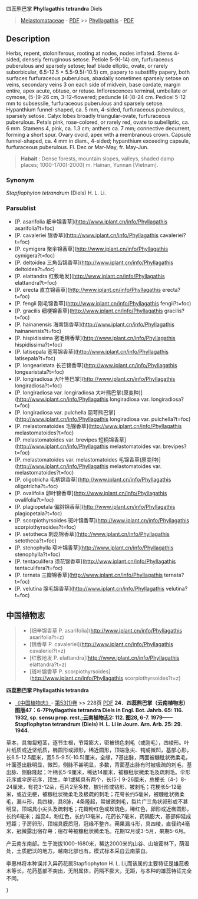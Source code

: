 四蕊熊巴掌 **Phyllagathis tetrandra** Diels

> [Melastomataceae](http://www.iplant.cn/info/Melastomataceae?t=foc) - [PDF](http://www.iplant.cn/foc/pdf/Melastomataceae.pdf) >> [Phyllagathis](http://www.iplant.cn/info/Phyllagathis?t=foc) - [PDF](http://www.iplant.cn/foc/pdf/Phyllagathis.pdf)
## Description

Herbs, repent, stoloniferous, rooting at nodes, nodes inflated. Stems 4-sided, densely ferruginous setose. Petiole 5-9(-14) cm, furfuraceous puberulous and sparsely setose; leaf blade elliptic, ovate, or rarely suborbicular, 6.5-12.5 × 5.5-9.5(-10.5) cm, papery to substiffly papery, both surfaces furfuraceous puberulous, abaxially sometimes sparsely setose on veins, secondary veins 3 on each side of midvein, base cordate, margin entire, apex acute, obtuse, or retuse. Inflorescences terminal, umbellate or cymose, (5-)9-26 cm, 3-12-flowered; peduncle (4-)8-24 cm. Pedicel 5-12 mm to subsessile, furfuraceous puberulous and sparsely setose. Hypanthium funnel-shaped, ca. 5 mm, 4-sided, furfuraceous puberulous, sparsely setose. Calyx lobes broadly triangular-ovate, furfuraceous puberulous. Petals pink, rose-colored, or rarely red, ovate to subelliptic, ca. 6 mm. Stamens 4, pink, ca. 1.3 cm; anthers ca. 7 mm; connective decurrent, forming a short spur. Ovary ovoid, apex with a membranous crown. Capsule funnel-shaped, ca. 4 mm in diam., 4-sided; hypanthium exceeding capsule, furfuraceous puberulous. Fl. Dec or Mar-May, fr. May-Jun.


> **Habait** : 
> Dense forests, mountain slopes, valleys, shaded damp places; 1000-1700(-2000) m. Hainan, Yunnan [Vietnam].

### Synonym
*Stapfiophyton tetrandrum* (Diels) H. L. Li.


### Parsublist

* [P.  asarifolia  细辛锦香草](http://www.iplant.cn/info/Phyllagathis asarifolia?t=foc)
* [P.  cavaleriei  锦香草](http://www.iplant.cn/info/Phyllagathis cavaleriei?t=foc)
* [P.  cymigera  聚伞锦香草](http://www.iplant.cn/info/Phyllagathis cymigera?t=foc)
* [P.  deltoidea  三角齿锦香草](http://www.iplant.cn/info/Phyllagathis deltoidea?t=foc)
* [P.  elattandra  红敷地发](http://www.iplant.cn/info/Phyllagathis elattandra?t=foc)
* [P.  erecta  直立锦香草](http://www.iplant.cn/info/Phyllagathis erecta?t=foc)
* [P.  fengii  刚毛锦香草](http://www.iplant.cn/info/Phyllagathis fengii?t=foc)
* [P.  gracilis  细梗锦香草](http://www.iplant.cn/info/Phyllagathis gracilis?t=foc)
* [P.  hainanensis  海南锦香草](http://www.iplant.cn/info/Phyllagathis hainanensis?t=foc)
* [P.  hispidissima  密毛锦香草](http://www.iplant.cn/info/Phyllagathis hispidissima?t=foc)
* [P.  latisepala  宽萼锦香草](http://www.iplant.cn/info/Phyllagathis latisepala?t=foc)
* [P.  longearistata  长芒锦香草](http://www.iplant.cn/info/Phyllagathis longearistata?t=foc)
* [P.  longiradiosa  大叶熊巴掌](http://www.iplant.cn/info/Phyllagathis longiradiosa?t=foc)
* [P.  longiradiosa var. longiradiosa  大叶熊巴掌(原变种)](http://www.iplant.cn/info/Phyllagathis longiradiosa var. longiradiosa?t=foc)
* [P.  longiradiosa var. pulchella  丽萼熊巴掌](http://www.iplant.cn/info/Phyllagathis longiradiosa var. pulchella?t=foc)
* [P.  melastomatoides  毛锦香草](http://www.iplant.cn/info/Phyllagathis melastomatoides?t=foc)
* [P.  melastomatoides var. brevipes  短柄锦香草](http://www.iplant.cn/info/Phyllagathis melastomatoides var. brevipes?t=foc)
* [P.  melastomatoides var. melastomatoides  毛锦香草(原变种)](http://www.iplant.cn/info/Phyllagathis melastomatoides var. melastomatoides?t=foc)
* [P.  oligotricha  毛柄锦香草](http://www.iplant.cn/info/Phyllagathis oligotricha?t=foc)
* [P.  ovalifolia  卵叶锦香草](http://www.iplant.cn/info/Phyllagathis ovalifolia?t=foc)
* [P.  plagiopetala  偏斜锦香草](http://www.iplant.cn/info/Phyllagathis plagiopetala?t=foc)
* [P.  scorpiothyrsoides  斑叶锦香草](http://www.iplant.cn/info/Phyllagathis scorpiothyrsoides?t=foc)
* [P.  setotheca  刺蕊锦香草](http://www.iplant.cn/info/Phyllagathis setotheca?t=foc)
* [P.  stenophylla  窄叶锦香草](http://www.iplant.cn/info/Phyllagathis stenophylla?t=foc)
* [P.  tentaculifera  须花锦香草](http://www.iplant.cn/info/Phyllagathis tentaculifera?t=foc)
* [P.  ternata  三瓣锦香草](http://www.iplant.cn/info/Phyllagathis ternata?t=foc)
* [P.  velutina  腺毛锦香草](http://www.iplant.cn/info/Phyllagathis velutina?t=foc)


## 中国植物志

> * [细辛锦香草  P.  asarifolia](http://www.iplant.cn/info/Phyllagathis asarifolia?t=z)
> * [锦香草  P.  cavaleriei](http://www.iplant.cn/info/Phyllagathis cavaleriei?t=z)
> * [红敷地发  P.  elattandra](http://www.iplant.cn/info/Phyllagathis elattandra?t=z)
> * [斑叶锦香草  P.  scorpiothyrsoides](http://www.iplant.cn/info/Phyllagathis scorpiothyrsoides?t=z)

**四蕊熊巴掌 Phyllagathis tetrandra**

* [《中国植物志》](http://www.iplant.cn/frps)- [第53(1)卷](http://www.iplant.cn/frps/vol/53(1)) >> 228页 [PDF](http://www.iplant.cn/frps/pdf/53(1)/228a.PDF)
**24．四蕊熊巴掌（云南植物志）图版47：6-7Phyllagathis tetrandra Diels in Engl. Bot. Jahrb. 65: 116. 1932, sp. sensu prop. rest.;云南植物志2: 112. 图28, 6-7. 1979——Stapfiophyton tetrandrum (Diels) H. L. Li in Journ. Arn. Arb. 25: 29. 1944.**

草本，具匍匐短茎，逐节生根，节常膨大，密被锈色刺毛（或刚毛），四棱形。叶片纸质或近坚纸质，椭圆形或卵形，稀近圆形，顶端急尖、钝或微凹，基部心形，长6.5-12.5厘米，宽5.5-9.5(-10.5)厘米，全缘，7基出脉，两面被糠秕状微柔毛，叶面基出脉明显，微凹，侧脉不甚明显，多数，背面基出脉有时被极疏的刺毛，基出脉、侧脉隆起；叶柄长5-9厘米，稀达14厘米，被糠秕状微柔毛及疏刺毛。伞形花序或伞房花序，顶生，单1或稀具有两个，长(5-) 9-26厘米，总梗长（4-）8-24厘米，有花3-12朵，苞片2至多枚，披针形或钻形，被刺毛；花梗长5-12毫米，或近无梗，被糠秕状微柔毛及极疏的刺毛；花萼长约5毫米，被糠秕状微柔毛，漏斗形，具四棱，具8脉，4条隆起，常被疏刺毛，裂片广三角状卵形或不甚明显，顶端具小尖头及疏刺毛；花瓣粉红色或玫瑰色，稀红色，卵形或近椭圆形，长约6毫米；雄蕊4，粉红色，长约13毫米，花药长7毫米，药隔膨大，基部伸延成短距；子房卵形，顶端具膜质冠，冠缘不整齐。蒴果漏斗形，具四棱，直径约4毫米，冠微露出宿存萼；宿存萼被糠秕状微柔毛。花期12月或3-5月，果期5-6月。

产云南东南部。生于海拔1000-1680米，稀达2000米的山谷、山坡密林下，荫湿处，土质肥沃的地方。越南北部也有。模式标本采自云南蒙自。

李惠林将本种误并入异药花属Stapfiophyton H. L. Li,而该属的主要特征是雄蕊极木等长，花药基部不突出，无附属体，药隔不膨大，无距，与本种的雄蕊特征完全不同。

}